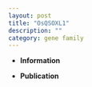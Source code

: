 ```yaml
---
layout: post
title: "OsQSOXL1"
description: ""
category: gene family
---
```


* **Information**  

* **Publication**  



